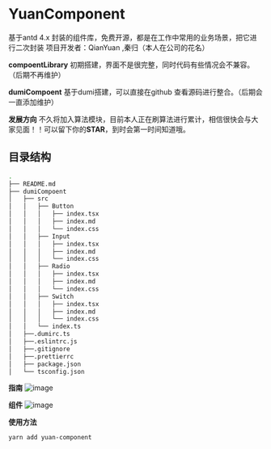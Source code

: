 # YuanComponent
基于antd 4.x 封装的组件库，免费开源，都是在工作中常用的业务场景，把它进行二次封装
项目开发者：QianYuan ,秦归（本人在公司的花名）   

**compoentLibrary** 初期搭建，界面不是很完整，同时代码有些情况会不兼容。（后期不再维护）   

**dumiCompoent** 基于dumi搭建，可以直接在github 查看源码进行整合。（后期会一直添加维护）   

**发展方向**
不久将加入算法模块，目前本人正在刷算法进行累计，相信很快会与大家见面！！可以留下你的**STAR**，到时会第一时间知道哦。

## 目录结构
```bash
.
├── README.md
├── dumiCompoent
│   ├── src
│   │   ├── Button
│   │   │   ├── index.tsx
│   │   │   ├── index.md
│   │   │   └── index.css
│   │   ├── Input
│   │   │   ├── index.tsx
│   │   │   ├── index.md
│   │   │   └── index.css
│   │   ├── Radio
│   │   │   ├── index.tsx
│   │   │   ├── index.md
│   │   │   └── index.css
│   │   ├── Switch
│   │   │   ├── index.tsx
│   │   │   ├── index.md
│   │   │   └── index.css
│   │   └── index.ts
│   ├──.dumirc.ts
│   ├──.eslintrc.js
│   ├──.gitignore
│   ├──.prettierrc
│   ├── package.json
│   └── tsconfig.json
```
**指南**
![image](https://github.com/QianYuana/YuanComponent/assets/102220953/85da1cd5-885a-4c75-8c39-06fb8cf16c0b)

**组件**
![image](https://github.com/QianYuana/YuanComponent/assets/102220953/923633ae-49a7-43ad-9761-dbd2c0af293f)

**使用方法**

```bash
yarn add yuan-component
```
